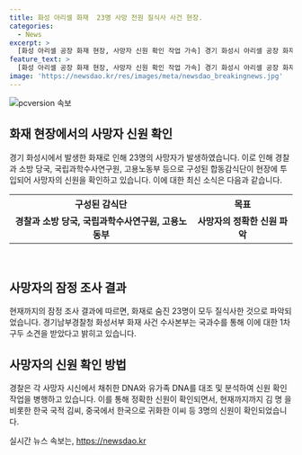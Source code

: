 ```yaml
---
title: 화성 아리셀 화재  23명 사망 전원 질식사 사건 현장.
categories:
  - News
excerpt: >
  [화성 아리셀 공장 화재 현장, 사망자 신원 확인 작업 가속] 경기 화성시 아리셀 공장 화재로 23명이 질식사로 사망한 것으로 잠정 조사됐다. 경찰은 국과수로부터 사망자들이 질식사한 것으로 추정하는 소견을 받았으며, 사망자들의 DNA를 확보하여 신원 확인 작업을 가속화하고 있다. 동시에 외국인 사망자들 중 대부분의 유가족이 국내에 거주하고 있어 신원 확인 절차가 비교적 빠르게 진행될 것으로 예상된다. 현재까지 김씨를 포함한 국적과 국적 변경자들 3명의 신원이 확인됐으며, 당국은 사망자들의 신원 확인을 위해 적극 노력 중이다.
feature_text: >
  [화성 아리셀 공장 화재 현장, 사망자 신원 확인 작업 가속] 경기 화성시 아리셀 공장 화재로 23명이 질식사로 사망한 것으로 잠정 조사됐다. 경찰은 국과수로부터 사망자들이 질식사한 것으로 추정하는 소견을 받았으며, 사망자들의 DNA를 확보하여 신원 확인 작업을 가속화하고 있다. 동시에 외국인 사망자들 중 대부분의 유가족이 국내에 거주하고 있어 신원 확인 절차가 비교적 빠르게 진행될 것으로 예상된다. 현재까지 김씨를 포함한 국적과 국적 변경자들 3명의 신원이 확인됐으며, 당국은 사망자들의 신원 확인을 위해 적극 노력 중이다.
image: 'https://newsdao.kr/res/images/meta/newsdao_breakingnews.jpg'
---
```


<p><img src="https://newsdao.kr/res/images/meta/newsdao_breakingnews.jpg" alt="pcversion 속보" /></p>

<h2 data-ke-size="size26">화재 현장에서의 사망자 신원 확인</h2>

<p data-ke-size="size16">경기 화성시에서 발생한 화재로 인해 23명의 사망자가 발생하였습니다. 이로 인해 경찰과 소방 당국, 국립과학수사연구원, 고용노동부 등으로 구성된 합동감식단이 현장에 투입되어 사망자의 신원을 확인하고 있습니다. 이에 대한 최신 소식은 다음과 같습니다.</p>

<table>
  <tr>
    <th>구성된 감식단</th>
    <th>목표</th>
  </tr>
  <tr>
    <td style="text-align: center; height: 17px;"><b>경찰과 소방 당국, 국립과학수사연구원, 고용노동부</b></td>
    <td style="text-align: center; height: 17px;"><b>사망자의 정확한 신원 파악</b></td>
  </tr>
</table>

<p data-ke-size="size16">&nbsp;</p>

<h2 data-ke-size="size26">사망자의 잠정 조사 결과</h2>

<p data-ke-size="size16">현재까지의 잠정 조사 결과에 따르면, 화재로 숨진 23명이 모두 질식사한 것으로 파악되었습니다. 경기남부경찰청 화성서부 화재 사건 수사본부는 국과수를 통해 이에 대한 1차 구두 소견을 받았다고 밝히고 있습니다.</p>

<h2 data-ke-size="size26">사망자의 신원 확인 방법</h2>

<p data-ke-size="size16">경찰은 각 사망자 시신에서 채취한 DNA와 유가족 DNA를 대조 및 분석하여 신원 확인 작업을 병행하고 있습니다. 이를 통해 정확한 신원이 확인되면서, 현재까지까지 김 명 을 비롯한 한국 국적 김씨, 중국에서 한국으로 귀화한 이씨 등 3명의 신원이 확인되었습니다.</p>
실시간 뉴스 속보는, <a href="https://newsdao.kr" rel="dofollow">https://newsdao.kr</a>


